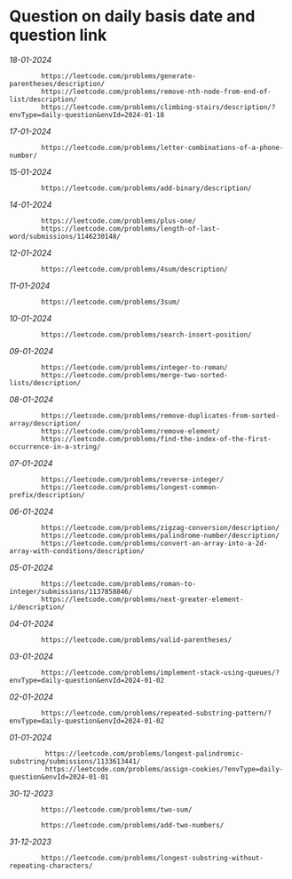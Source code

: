 # Question on daily basis date and question link
*18-01-2024*

            https://leetcode.com/problems/generate-parentheses/description/
            https://leetcode.com/problems/remove-nth-node-from-end-of-list/description/
            https://leetcode.com/problems/climbing-stairs/description/?envType=daily-question&envId=2024-01-18

*17-01-2024*

            https://leetcode.com/problems/letter-combinations-of-a-phone-number/

*15-01-2024*

            https://leetcode.com/problems/add-binary/description/
            
*14-01-2024*
            
            https://leetcode.com/problems/plus-one/
            https://leetcode.com/problems/length-of-last-word/submissions/1146230148/
            
*12-01-2024*

            https://leetcode.com/problems/4sum/description/

*11-01-2024*
            
            https://leetcode.com/problems/3sum/
            
*10-01-2024*

            https://leetcode.com/problems/search-insert-position/

*09-01-2024*

            https://leetcode.com/problems/integer-to-roman/
            https://leetcode.com/problems/merge-two-sorted-lists/description/

*08-01-2024*
            
            https://leetcode.com/problems/remove-duplicates-from-sorted-array/description/
            https://leetcode.com/problems/remove-element/
            https://leetcode.com/problems/find-the-index-of-the-first-occurrence-in-a-string/

*07-01-2024*

            https://leetcode.com/problems/reverse-integer/
            https://leetcode.com/problems/longest-common-prefix/description/

*06-01-2024*

            https://leetcode.com/problems/zigzag-conversion/description/
            https://leetcode.com/problems/palindrome-number/description/
            https://leetcode.com/problems/convert-an-array-into-a-2d-array-with-conditions/description/

*05-01-2024*

            https://leetcode.com/problems/roman-to-integer/submissions/1137858846/
            https://leetcode.com/problems/next-greater-element-i/description/

*04-01-2024*
            
            https://leetcode.com/problems/valid-parentheses/

*03-01-2024*
            
            https://leetcode.com/problems/implement-stack-using-queues/?envType=daily-question&envId=2024-01-02

*02-01-2024* 
            
            https://leetcode.com/problems/repeated-substring-pattern/?envType=daily-question&envId=2024-01-02



*01-01-2024* 
            
             https://leetcode.com/problems/longest-palindromic-substring/submissions/1133613441/
             https://leetcode.com/problems/assign-cookies/?envType=daily-question&envId=2024-01-01



*30-12-2023*   
            
            https://leetcode.com/problems/two-sum/
             
            https://leetcode.com/problems/add-two-numbers/		

*31-12-2023*   
            
            https://leetcode.com/problems/longest-substring-without-repeating-characters/


